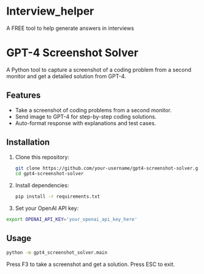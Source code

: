 # Interview_helper
A FREE tool to help generate answers in interviews

# GPT-4 Screenshot Solver

A Python tool to capture a screenshot of a coding problem from a second monitor and get a detailed solution from GPT-4.

## Features
- Take a screenshot of coding problems from a second monitor.
- Send image to GPT-4 for step-by-step coding solutions.
- Auto-format response with explanations and test cases.

## Installation

1. Clone this repository:
   ```bash
   git clone https://github.com/your-username/gpt4-screenshot-solver.git
   cd gpt4-screenshot-solver
   ```
2. Install dependencies:
   ```bash
   pip install -r requirements.txt
   ```
3. Set your OpenAI API key:
  ```bash
  export OPENAI_API_KEY='your_openai_api_key_here'
  ```
## Usage
  ```bash
  python -m gpt4_screenshot_solver.main
  ```
Press F3 to take a screenshot and get a solution.
Press ESC to exit.
